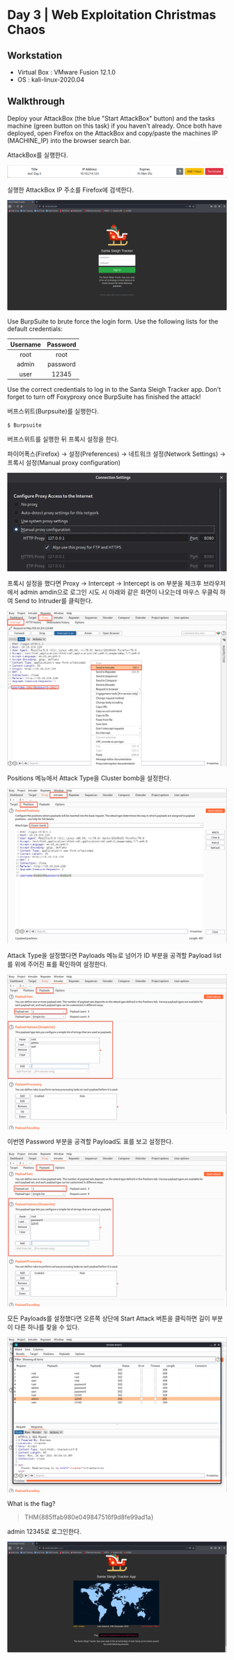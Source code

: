 # Day 3 | Web Exploitation Christmas Chaos

## Workstation
- Virtual Box : VMware Fusion 12.1.0
- OS : kali-linux-2020.04

## Walkthrough
Deploy your AttackBox (the blue "Start AttackBox" button) and the tasks machine (green button on this task) if you haven't already. Once both have deployed, open Firefox on the AttackBox and copy/paste the machines IP (MACHINE_IP) into the browser search bar.

AttackBox를 실행한다.

![attackbox](https://github.com/jasperkim425/Walkthrough/blob/main/TryHackMe/25%20Days%20of%20Cyber%20Security/Day%203/image/attackbox.png)

실행한 AttackBox IP 주소를 Firefox에 검색한다.

![ip](https://github.com/jasperkim425/Walkthrough/blob/main/TryHackMe/25%20Days%20of%20Cyber%20Security/Day%203/image/ip.png)

Use BurpSuite to brute force the login form.  Use the following lists for the default credentials:

|Username|Password|
|:---:|:---:|
|root|root|
|admin|password|
|user|12345|

Use the correct credentials to log in to the Santa Sleigh Tracker app. Don't forget to turn off Foxyproxy once BurpSuite has finished the attack!

버프스위트(Burpsuite)를 실행한다.

```
$ Burpsuite
```

버프스위트를 실행한 뒤 프록시 설정을 한다.

파이어폭스(Firefox) → 설정(Preferences) → 네트워크 설정(Network Settings) → 프록시 설정(Manual proxy configuration)

![proxy](https://github.com/jasperkim425/Walkthrough/blob/main/TryHackMe/25%20Days%20of%20Cyber%20Security/Day%203/image/proxy.png)

프록시 설정을 했다면 Proxy → Intercept → Intercept is on 부분을 체크후 브라우저에서 admin amdin으로 로그인 시도 시 아래와 같은 화면이 나오는데 마우스 우클릭 하여 Send to Intruder를 클릭한다.

![intercept](https://github.com/jasperkim425/Walkthrough/blob/main/TryHackMe/25%20Days%20of%20Cyber%20Security/Day%203/image/intercept.png)

Positions 메뉴에서 Attack Type을 Cluster bomb을 설정한다.

![intruder](https://github.com/jasperkim425/Walkthrough/blob/main/TryHackMe/25%20Days%20of%20Cyber%20Security/Day%203/image/intruder.png)

Attack Type을 설정했다면 Payloads 메뉴로 넘어가 ID 부분을 공격할 Payload list를 위에 주어진 표를 확인하여 설정한다.

![id](https://github.com/jasperkim425/Walkthrough/blob/main/TryHackMe/25%20Days%20of%20Cyber%20Security/Day%203/image/id.png)

이번엔 Password 부분을 공격할 Payload도 표를 보고 설정한다.

![passwd](https://github.com/jasperkim425/Walkthrough/blob/main/TryHackMe/25%20Days%20of%20Cyber%20Security/Day%203/image/passwd.png)

모든 Payloads를 설정했다면 오른쪽 상단에 Start Attack 버튼을 클릭하면 길이 부분이 다른 하나를 찾을 수 있다.

![attack](https://github.com/jasperkim425/Walkthrough/blob/main/TryHackMe/25%20Days%20of%20Cyber%20Security/Day%203/image/attack.png)

What is the flag?

> THM{885ffab980e049847516f9d8fe99ad1a}

admin 12345로 로그인한다.

![login](https://github.com/jasperkim425/Walkthrough/blob/main/TryHackMe/25%20Days%20of%20Cyber%20Security/Day%203/image/login.png)
